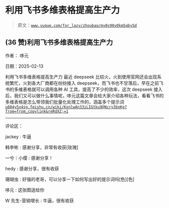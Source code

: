 # 利用飞书多维表格提高生产力

> 原文：[`www.yuque.com/for_lazy/zhoubao/my0s90v0km5qby5d`](https://www.yuque.com/for_lazy/zhoubao/my0s90v0km5qby5d)

## (36 赞)利用飞书多维表格提高生产力

作者： 哆元

日期：2025-02-13

利用飞书多维表格提高生产力 最近 deepseek 比较火，火到使用官网还会出现系统繁忙，火到各大厂商都在纷纷接入
deepseek，而飞书也不甘落后，早在之前飞书的多维表格就可以调用各种 AI 工具，提高了不少的效率，这次 deepseek
接入后，我们又可以做什么事情呢，哆元这篇文章会给大家介绍各种玩法，看看飞书的多维表格是怎么带领我们批量化处理工作的，涵盖多个提示词 [`u604y5x4sg.feishu.cn/wiki/KxnlwAn33iLIGtku9QNcry3bnKg?from=from_copylink&reRdXZ;=1`](https://u604y5x4sg.feishu.cn/wiki/KxnlwAn33iLIGtku9QNcry3bnKg?from=from_copylink&reRdXZ;=1)

* * *

评论区：

jackey : 牛逼

韩李彬 : 感谢分享，非常有收获[玫瑰]

一兮｜小缨 : 感谢分享！

hedy : 感谢分享，很有收获

珊瑚虫 : 好强的老哥，可以分享一下如何写出好的提示词吗[色][色]

哆元 : 这张图送给你

W 先生-营销增长 : 牛逼，很有收获